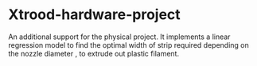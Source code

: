 # Xtrood-hardware-project
An additional support for the physical project. It implements a linear regression model to find the optimal width of strip required depending on the nozzle diameter , to extrude out plastic filament.
